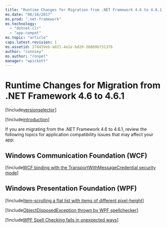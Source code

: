 ```yaml
---
title: "Runtime Changes for Migration from .NET Framework 4.6 to 4.6.1 | Microsoft Docs"
ms.date: "06/16/2017"
ms.prod: ".net-framework"
ms.technology:
  - "dotnet-clr"
  - "app-compat"
ms.topic: "article"
caps.latest.revision: 1
ms.assetid: 274439eb-a021-4a1e-bd20-36869b731376
author: "conniey"
ms.author: "ronpet"
manager: "wpickett"
---
```


# Runtime Changes for Migration from .NET Framework 4.6 to 4.6.1

[!include[versionselector](../../../includes/migration-guide/runtime/versionselector.md)]

[!include[introduction](../../../includes/migration-guide/runtime/introduction.md)]

If you are migrating from the .NET Framework 4.6 to 4.6.1, review the following topics for application compatibility issues that may affect your app:

## Windows Communication Foundation (WCF)

[!include[WCF binding with the TransportWithMessageCredential security mode](../../../includes/migration-guide/runtime/wcf/wcf-binding-with-transportwithmessagecredential-security-mode.md)]

## Windows Presentation Foundation (WPF)

[!include[Item-scrolling a flat list with items of different pixel-height](../../../includes/migration-guide/runtime/wpf/item-scrolling-flat-list-with-items-different-pixel-height.md)]

[!include[ObjectDisposedException thrown by WPF spellchecker](../../../includes/migration-guide/runtime/wpf/objectdisposedexception-thrown-by-wpf-spellchecker.md)]

[!include[WPF Spell Checking fails in unexpected ways](../../../includes/migration-guide/runtime/wpf/wpf-spell-checking-fails-unexpected-ways.md)]

